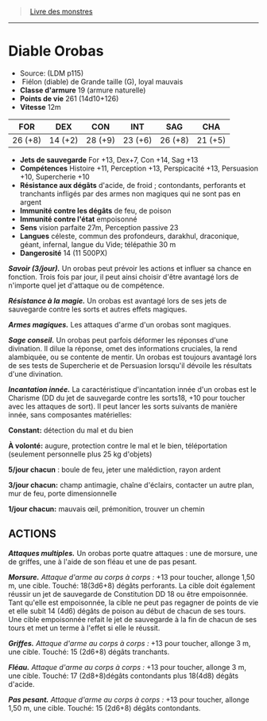 ﻿> [Livre des monstres](tome_of_beasts.md)

---

# Diable Orobas

- Source: (LDM p115)
-  Fiélon (diable) de Grande taille (G), loyal mauvais
- **Classe d'armure** 19 (armure naturelle)
- **Points de vie** 261 (14d10+126)
- **Vitesse** 12m

|FOR|DEX|CON|INT|SAG|CHA|
|---|---|---|---|---|---|
|26 (+8)|14 (+2)|28 (+9)|23 (+6)|26 (+8)|21 (+5)|

- **Jets de sauvegarde** For +13, Dex+7, Con +14, Sag +13
- **Compétences** Histoire +11, Perception +13, Perspicacité +13, Persuasion +10, Supercherie +10
- **Résistance aux dégâts** d'acide, de froid ; contondants, perforants et tranchants infligés par des armes non magiques qui ne sont pas en argent
- **Immunité contre les dégâts** de feu, de poison
- **Immunité contre l'état** empoisonné
- **Sens** vision parfaite 27m, Perception passive 23
- **Langues** céleste, commun des profondeurs, darakhul, draconique, géant, infernal, langue du Vide; télépathie 30 m
- **Dangerosité** 14 (11 500PX)

**_Savoir (3/jour)._** Un orobas peut prévoir les actions et influer sa chance en fonction. Trois fois par jour, il peut ainsi choisir d'être avantagé lors de n'importe quel jet d'attaque ou de compétence.

**_Résistance à la magie._** Un orobas est avantagé lors de ses jets de sauvegarde contre les sorts et autres effets magiques.

**_Armes magiques._** Les attaques d'arme d'un orobas sont magiques.

**_Sage conseil._** Un orobas peut parfois déformer les réponses d'une divination. Il dilue la réponse, omet des informations cruciales, la rend alambiquée, ou se contente de mentir. Un orobas est toujours avantagé lors de ses tests de Supercherie et de Persuasion lorsqu'il dévoile les résultats d'une divination.

**_Incantation innée._** La caractéristique d'incantation innée d'un orobas est le Charisme (DD du jet de sauvegarde contre les sorts18, +10 pour toucher avec les attaques de sort). Il peut lancer les sorts suivants de manière innée, sans composantes matérielles:

**Constant:** détection du mal et du bien

**À volonté:** augure, protection contre le mal et le bien, téléportation (seulement personnelle plus 25 kg d'objets)

**5/jour chacun** : boule de feu, jeter une malédiction, rayon ardent

**3/jour chacun:** champ antimagie, chaîne d'éclairs, contacter un autre plan, mur de feu, porte dimensionnelle

**1/jour chacun:** mauvais œil, prémonition, trouver un chemin

## ACTIONS

**_Attaques multiples._** Un orobas porte quatre attaques : une de morsure, une de griffes, une à l'aide de son fléau et une de pas pesant.

**_Morsure._** _Attaque d'arme au corps à corps :_ +13 pour toucher, allonge 1,50 m, une cible. Touché:
18(3d6+8) dégâts perforants. La cible doit également réussir un jet de sauvegarde de Constitution DD 18 ou être empoisonnée. Tant qu'elle est empoisonnée, la cible ne peut pas regagner de points de vie et elle subit 14 (4d6) dégâts de poison au début de chacun de ses tours. Une cible empoisonnée refait le jet de sauvegarde à la fin de chacun de ses tours et met un terme à l'effet si elle le réussit.

**_Griffes._** _Attaque d'arme au corps à corps :_ +13 pour toucher, allonge 3 m, une cible. Touché: 15 (2d6+8) dégâts tranchants.

**_Fléau._** _Attaque d'arme au corps à corps :_ +13 pour toucher, allonge 3 m, une cible. Touché: 17 (2d8+8)dégâts contondants plus 18(4d8) dégâts d'acide.

**_Pas pesant._** _Attaque d'arme au corps à corps :_ +13 pour toucher, allonge 1,50 m, une cible. Touché: 15 (2d6+8) dégâts contondants.

